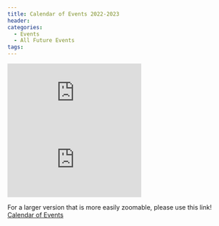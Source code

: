```yaml
---
title: Calendar of Events 2022-2023
header:
categories:
  - Events
  - All Future Events
tags:
---
```


![Future Events](https://lwvpullman.org/assets/PDFs/2024-1-24--2023-24calendarPage1.pdf)
![Future Events](https://lwvpullman.org/assets/PDFs/2023-5-5--2022-23calendarPage2.pdf)

For a larger version that is more easily zoomable, please use this link! [Calendar of Events](https://lwvpullman.org/assets/PDFs/2023-5-5--2022-23calendar.pdf)
